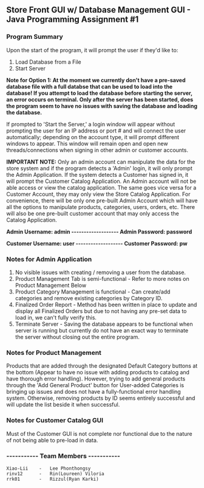 ## Store Front GUI w/ Database Management GUI - Java Programming Assignment #1

### Program Summary
Upon the start of the program, it will prompt the user if they'd like to:
1. Load Database from a File
2. Start Server

<b>Note for Option 1: At the moment we currently don't have a pre-saved database file with a full databse that can be used to load into the database! If you attempt to load the database before starting the server, an error occurs on terminal. Only after the server has been started, does the program seem to have no issues with saving the database and loading the database.</b>

If prompted to 'Start the Server,' a login window will appear without prompting the user for an IP address or port # and will connect the user automatically; depending on the account type, it will prompt different windows to appear. This window will remain open and open new threads/connections when signing in other admin or customer accounts.

<p><b>IMPORTANT NOTE:</b> Only an admin account can manipulate the data for the store system and if the program detects a 'Admin' login, it will only prompt the Admin Application. If the system detects a Customer has signed in, it will prompt the Customer Catalog Application. An Admin account will not be able access or view the catalog application. The same goes vice versa for a Customer Account, they may only view the Store Catalog Application. For convenience, there will be only one pre-built Admin Account which will have all the options to manipulate products, categories, users, orders, etc. There will also be one pre-built customer account that may only access the Catalog Application. </p>

<b>Admin Username: admin ------------------- Admin Password: password

Customer Username: user ------------------- Customer Password: pw </b>

### Notes for Admin Application

1. No visible issues with creating / removing a user from the database.
2. Product Management Tab is semi-functional - Refer to more notes on Product Management Below
3. Product Category Management is functional - Can create/add categories and remove existing categories by Category ID.
4. Finalized Order Report - Method has been written in place to update and display all Finalized Orders but due to not having any pre-set data to load in, we can't fully verify this.
5. Terminate Server - Saving the database appears to be functional when server is running but currently do not have an exact way to terminate the server without closing out the entire program. 

### Notes for Product Management
Products that are added through the designated Default Category buttons at the bottom (Appear to have no issue with adding products to catalog and have thorough error handling). However, trying to add general products through the 'Add General Product' button for User-added Categories is bringing up issues and does not have a fully-functional error handling system. Otherwise, removing products by ID seems entirely successful and will update the list beside it when successful. 

### Notes for Customer Catalog GUI

Must of the Customer GUI is not complete nor functional due to the nature of not being able to pre-load in data. 

### ----------- Team Members -----------
    Xiao-Lii    -   Lee Phonthongsy
    rinv12      -   Rin(Loureen) Viloria 
    rrk01       -   Rizzul(Ryan Karki)
